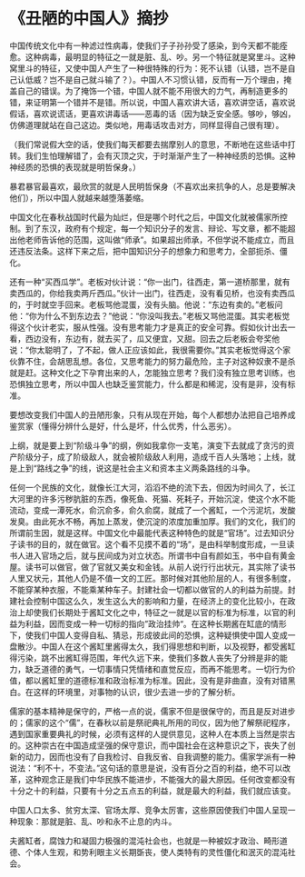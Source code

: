 《丑陋的中国人》摘抄
==========

中国传统文化中有一种滤过性病毒，使我们子子孙孙受了感染，到今天都不能痊愈。这种病毒，最明显的特征之一就是脏、乱、吵。另一个特征就是窝里斗。这种窝里斗的特征，又使中国人产生了一种很特殊的行为：死不认错（认错，岂不是自己认低威？岂不是自己就斗输了？）。中国人不习惯认错，反而有一万个理由，掩盖自己的错误。为了掩饰一个错，中国人就不能不用很大的力气，再制造更多的错，来证明第一个错并不是错。所以说，中国人喜欢讲大话，喜欢讲空话，喜欢说假话，喜欢说谎话，更喜欢讲毒话——恶毒的话（因为缺乏安全感。够吵，够凶，仿佛道理就站在自己这边。类似地，用毒话攻击对方，同样显得自己很有理）。

（我们常说假大空的话，使我们每天都要去揣摩别人的意思，不断地在这些话中打转。我们生怕理解错了，会有灭顶之灾，于时渐渐产生了一种神经质的恐惧。这种神经质的恐惧的表现就是明哲保身。）

暴君暴官最喜欢，最欣赏的就是人民明哲保身（不喜欢出来抗争的人，总是要解决他们），所以中国人就越来越堕落萎缩。

中国文化在春秋战国时代最为灿烂，但是哪个时代之后，中国文化就被儒家所控制。到了东汉，政府有个规定，每一个知识分子的发言、辩论、写文章，都不能超出他老师告诉他的范围，这叫做“师承”。如果超出师承，不但学说不能成立，而且还违反法条。这样下来之后，把中国知识分子的想象力和思考力，全部扼杀、僵化。

还有一种“买西瓜学”。老板对伙计说：“你一出门，往西走，第一道桥那里，就有卖西瓜的，你给我卖两斤西瓜。”伙计一出门，往西走，没有看见桥，也没有卖西瓜的，于时就空手回来。老板骂他混蛋，没有头脑。他说：“东边有卖的。”老板问他：“你为什么不到东边去？”他说：“你没叫我去。”老板又骂他混蛋。其实老板觉得这个伙计老实，服从性强。没有思考能力才是真正的安全可靠。假如伙计出去一看，西边没有，东边有，就去买了，瓜又便宜，又甜。回去之后老板会夸奖他说：“你太聪明了，了不起，做人正应该如此，我很需要你。”其实老板觉得这个家伙靠不住，会胡思乱想。各位，又思考能力的努力最危险，主子对这种奴隶不是杀就是赶。这种文化之下孕育出来的人，怎能独立思考？我们没有独立思考训练，也恐惧独立思考，所以中国人也缺乏鉴赏能力，什么都是和稀泥，没有是非，没有标准。

要想改变我们中国人的丑陋形象，只有从现在开始，每个人都想办法把自己培养成鉴赏家（懂得分辨什么是好，什么是坏，什么优秀，什么恶劣）。

上纲，就是要上到“阶级斗争”的纲，例如我拿你一支笔，演变下去就成了贪污的资产阶级分子，成了阶级敌人，就会被阶级敌人利用，造成千百人头落地；上线，就是上到“路线之争”的线，说这是社会主义和资本主义两条路线的斗争。

任何一个民族的文化，就像长江大河，滔滔不绝的流下去，但因为时间久了，长江大河里的许多污秽肮脏的东西，像死鱼、死猫、死耗子，开始沉淀，使这个水不能流动，变成一潭死水，俞沉俞多，俞久俞腐，就成了一个酱缸，一个污泥坑，发酸发臭。由此死水不畅，再加上蒸发，使沉淀的浓度加重加厚。我们的文化，我们的所谓前生因，就是这样。中国文化中最能代表这种特色的就是“官场”。过去知识分子读书的目的，就在做官。这个看不见摸不着的“场”，是由科举制度形成，一旦读书人进入官场之后，就与民间成为对立状态。所谓书中自有颜如玉，书中自有黄金屋。读书可以做官，做了官就又美女和金钱。从前人说行行出状元，其实除了读书人里又状元，其他人仍是不值一文的工匠。那时候对其他阶层的人，有很多制度，不能穿某种衣服，不能乘某种车子。封建社会一切都以做官的人的利益为前提。封建社会控制中国这么久，发生这么大的影响和力量，在经济上的变化比较小，在政治上却使我们长期处于酱缸文化之中，特征之一就是以官的标准为标准，以官的利益为利益，因而变成一种一切标的指向”政治挂帅“。在这种长期酱在缸底的情形下，使我们中国人变得自私、猜忌，形成彼此间的恐惧，这种疑惧使中国人变成一盘散沙。中国人在这个酱缸里酱得太久，我们得思想和判断，以及视野，都受酱缸得污染，跳不出酱缸得范围，年代久远下来，使我们多数人丧失了分辨是非的能力，缺乏道德的勇气，一切事情只凭情绪和直觉反应，而再不能思考。一切行为价值，都以酱缸里的道德标准和政治标准为标准。因此，没有是非曲直，没有对错黑白。在这样的环境里，对事物的认识，很少去进一步的了解分析。

儒家的基本精神是保守的，严格一点的说，儒家不但是很保守的，而且是反对进步的；儒家的这个“儒”，在春秋以前是祭祀典礼所用的司仪，因为他了解祭祀程序，遇到国家重要典礼的时候，必须有这样的人提供意见，这种人在本质上当然是崇古的。这种崇古在中国造成坚强的保守意识，而中国社会在这种意识之下，丧失了创新的动力，因而也没有了自我检讨、自我反省、自我调整的能力。儒家学派有一种说法：“利不十，不变法。”这句话的意思是说，没有百分之百的利益，绝不可以改革，这种观念正是我们中华民族不能进步，不能强大的最大原因。任何改变都没有十分之十的利益，只要有十分之五点五的利益，就是最大的利益，我们就应该变。

中国人口太多、贫穷太深、官场太厚、竞争太厉害，这些原因使我们中国人呈现一种现象：那就是脏、乱、吵和永不止息的内斗。

夫酱缸者，腐蚀力和凝固力极强的混沌社会也，也就是一种被奴才政治、畸形道德、个体人生观，和势利眼主义长期斲丧，使人类特有的灵性僵化和泯灭的混沌社会。